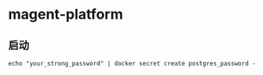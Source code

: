 # magent-platform

## 启动

```shell
echo "your_strong_password" | docker secret create postgres_password -
```
